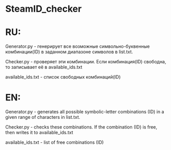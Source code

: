 # SteamID_checker

# RU:
Generator.py - генерирует все возможные символьно-буквенные комбинации(ID) в заданном диапазоне символов в list.txt.

Checker.py - проверяет эти комбинации. Если комбинация(ID) свободна, то записывает её в available_ids.txt

available_ids.txt - список свободных комбинаций(ID)

# EN:
Generator.py - generates all possible symbolic-letter combinations (ID) in a given range of characters in list.txt.

Checker.py - checks these combinations. If the combination (ID) is free, then writes it to available_ids.txt

available_ids.txt - list of free combinations (ID)
